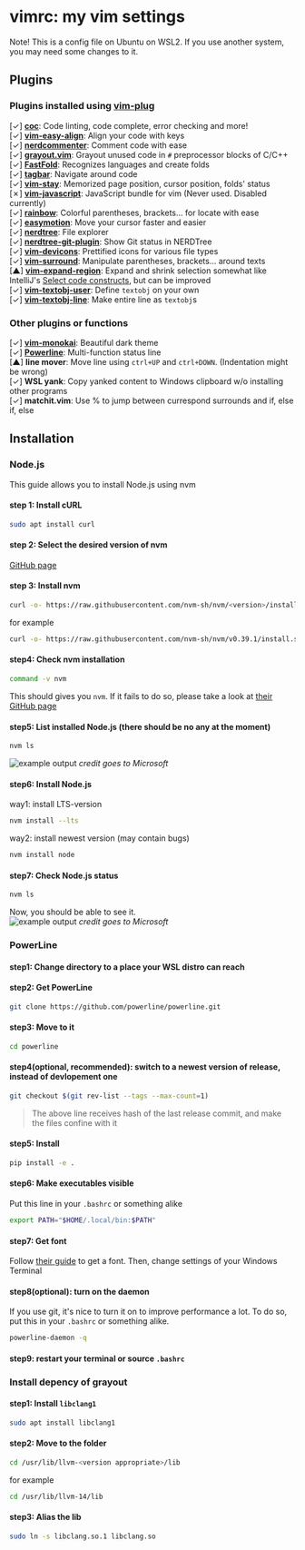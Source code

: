 # vimrc: my vim settings
Note! This is a config file on Ubuntu on WSL2. If you use another system, you may need some changes to it.
## Plugins
### Plugins installed using [vim-plug](https://github.com/junegunn/vim-plug)
[✓] [**coc**](https://github.com/neoclide/coc.nvim): Code linting, code complete, error checking and more!  
[✓] [**vim-easy-align**](https://github.com/junegunn/vim-easy-align): Align your code with keys  
[✓] [**nerdcommenter**](https://github.com/preservim/nerdcommenter): Comment code with ease  
[✓] [**grayout.vim**](https://github.com/mphe/grayout.vim): Grayout unused code in `#` preprocessor blocks of C/C++  
[✓] [**FastFold**](https://github.com/Konfekt/FastFold): Recognizes languages and create folds  
[✓] [**tagbar**](https://github.com/preservim/tagbar): Navigate around code  
[✓] [**vim-stay**](https://github.com/zhimsel/vim-stay): Memorized page position, cursor position, folds' status  
[✗] [**vim-javascript**](https://github.com/pangloss/vim-javascript): JavaScript bundle for vim (Never used. Disabled currently)  
[✓] [**rainbow**](https://github.com/luochen1990/rainbow): Colorful parentheses, brackets... for locate with ease  
[✓] [**easymotion**](https://github.com/easymotion/vim-easymotion): Move your cursor faster and easier  
[✓] [**nerdtree**](https://github.com/preservim/nerdtree): File explorer  
[✓] [**nerdtree-git-plugin**](https://github.com/Xuyuanp/nerdtree-git-plugin): Show Git status in NERDTree  
[✓] [**vim-devicons**](https://github.com/ryanoasis/vim-devicons): Prettified icons for various file types  
[✓] [**vim-surround**](https://github.com/tpope/vim-surround): Manipulate parentheses, brackets... around texts  
[▲] [**vim-expand-region**](https://github.com/terryma/vim-expand-region): Expand and shrink selection somewhat like IntelliJ's [Select code constructs](https://www.jetbrains.com/help/idea/working-with-source-code.html#editor_code_selection), but can be improved  
[✓] [**vim-textobj-user**](https://github.com/kana/vim-textobj-user): Define `textobj` on your own  
[✓] [**vim-textobj-line**](https://github.com/kana/vim-textobj-line): Make entire line as `textobj`s  
### Other plugins or functions
[✓] [**vim-monokai**](https://github.com/crusoexia/vim-monokai): Beautiful dark theme  
[✓] [**Powerline**](https://github.com/powerline/powerline): Multi-function status line  
[▲] **line mover**: Move line using `ctrl+UP` and `ctrl+DOWN`. (Indentation might be wrong)  
[✓] **WSL yank**: Copy yanked content to Windows clipboard w/o installing other programs  
[✓] **matchit.vim**: Use % to jump between currespond surrounds and if, else if, else  
## Installation
### Node.js
This guide allows you to install Node.js using nvm
#### step 1: Install cURL
```bash
sudo apt install curl
```
#### step 2: Select the desired version of nvm
[GitHub page](https://github.com/nvm-sh/nvm/releases)
#### step 3: Install nvm
```bash
curl -o- https://raw.githubusercontent.com/nvm-sh/nvm/<version>/install.sh | bash
```
for example
```bash
curl -o- https://raw.githubusercontent.com/nvm-sh/nvm/v0.39.1/install.sh | bash
```
#### step4: Check nvm installation
```bash
command -v nvm
```
This should gives you `nvm`. If it fails to do so, please take a look at [their GitHub page](https://github.com/nvm-sh/nvm)
#### step5: List installed Node.js (there should be no any at the moment)
```bash
nvm ls
```
![example output](https://docs.microsoft.com/zh-tw/windows/images/nvm-no-node.png)
*credit goes to Microsoft*
#### step6: Install Node.js
way1: install LTS-version
```bash
nvm install --lts
```
way2: install newest version (may contain bugs)
```bash
nvm install node
```
#### step7: Check Node.js status
```bash
nvm ls
```
Now, you should be able to see it.  
![example output](https://docs.microsoft.com/zh-tw/windows/images/nvm-node-installed.png)
*credit goes to Microsoft*
### PowerLine
#### step1: Change directory to a place your WSL distro can reach
#### step2: Get PowerLine
```bash
git clone https://github.com/powerline/powerline.git
```
#### step3: Move to it
```bash
cd powerline
```
#### step4(optional, recommended): switch to a newest version of release, instead of devlopement one
```bash
git checkout $(git rev-list --tags --max-count=1)
```
> The above line receives hash of the last release commit, and make the files confine with it
#### step5: Install
```bash
pip install -e .
```
#### step6: Make executables visible
Put this line in your `.bashrc` or something alike
```bash
export PATH="$HOME/.local/bin:$PATH"
```
#### step7: Get font
Follow [their guide](https://powerline.readthedocs.io/en/latest/installation.html#fonts-installation) to get a font. Then, change settings of your Windows Terminal
#### step8(optional): turn on the daemon
If you use git, it's nice to turn it on to improve performance a lot. To do so, put this in your `.bashrc` or something alike.
```bash
powerline-daemon -q
```
#### step9: restart your terminal or source `.bashrc`
### Install depency of grayout
#### step1: Install `libclang1`
```bash
sudo apt install libclang1
```
#### step2: Move to the folder
```bash
cd /usr/lib/llvm-<version appropriate>/lib
```
for example
```bash
cd /usr/lib/llvm-14/lib
```
#### step3: Alias the lib
```bash
sudo ln -s libclang.so.1 libclang.so
```
